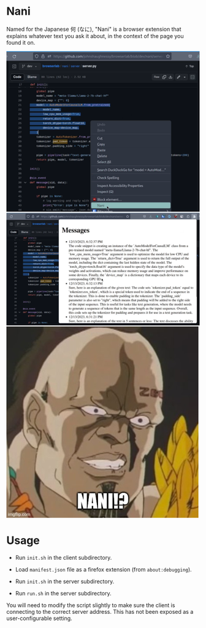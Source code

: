 # Nani

Named for the Japanese 何 (なに), "Nani" is a browser extension that explains whatever text you ask it about, in the context of the page you found it on.

![screenshot](./screenshot2.png)
![screenshot](./screenshot1.png)
![nani](./nani.jpg)

# Usage

- Run `init.sh` in the client subdirectory.
- Load `manifest.json` file as a firefox extension (from `about:debugging`).

- Run `init.sh` in the server subdirectory.
- Run `run.sh` in the server subdirectory.

You will need to modify the script slightly to make sure the client is connecting to the correct server address. This has not been exposed as a user-configurable setting.

